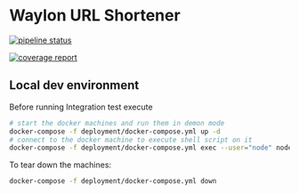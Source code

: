 # Waylon URL Shortener

[![pipeline status](https://gitlab.neosperience.com/neosperience-cloud/nsp-card/nsp-card-services/badges/master/pipeline.svg)](https://gitlab.neosperience.com/neosperience-cloud/nsp-card/nsp-card-services/commits/master)

[![coverage report](https://gitlab.neosperience.com/neosperience-cloud/nsp-card/nsp-card-services/badges/master/coverage.svg)](https://gitlab.neosperience.com/neosperience-cloud/nsp-card/nsp-card-services/commits/master)

## Local dev environment

Before running Integration test execute
```bash
# start the docker machines and run them in demon mode
docker-compose -f deployment/docker-compose.yml up -d
# connect to the docker machine to execute shell script on it
docker-compose -f deployment/docker-compose.yml exec --user="node" node /bin/bash
```

To tear down the machines:
```bash
docker-compose -f deployment/docker-compose.yml down
```

